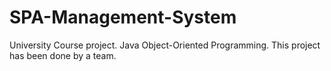# SPA-Management-System
University Course project.
Java Object-Oriented Programming.
This project has been done by a team.

